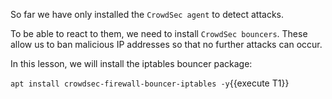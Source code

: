 So far we have only installed the `CrowdSec agent` to detect attacks. 

To be able to react to them, we need to install `CrowdSec bouncers`. 
These allow us to ban malicious IP addresses so that no further attacks can occur.

In this lesson, we will install the iptables bouncer package:

`apt install crowdsec-firewall-bouncer-iptables -y`{{execute T1}}